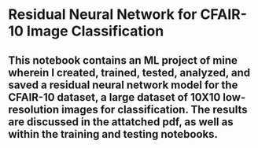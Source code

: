 # Residual Neural Network for CFAIR-10 Image Classification

## This notebook contains an ML project of mine wherein I created, trained, tested, analyzed, and saved a residual neural network model for the CFAIR-10 dataset, a large dataset of 10X10 low-resolution images for classification. The results are discussed in the attatched pdf, as well as within the training and testing notebooks.
